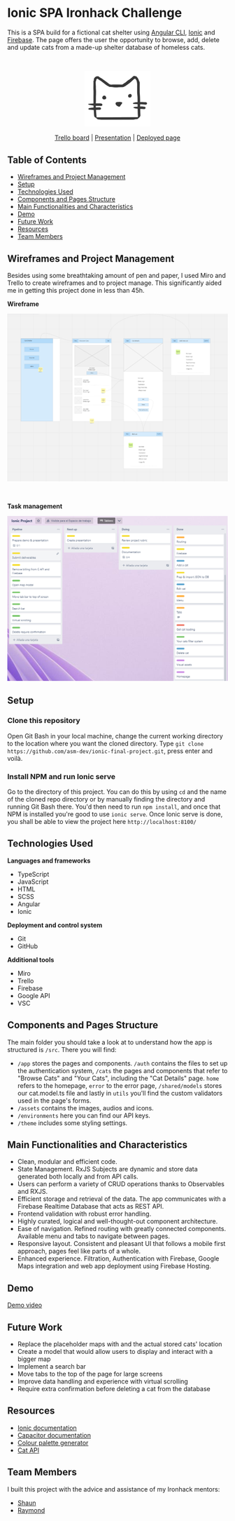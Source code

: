 # Ionic SPA Ironhack Challenge

This is a SPA build for a fictional cat shelter using [Angular CLI](https://github.com/angular/angular-cli), [Ionic](https://ionicframework.com/) and [Firebase](https://firebase.google.com/). The page offers the user the opportunity to browse, add, delete and update cats from a made-up shelter database of homeless cats.

<br>
<p align="center">
  <img src="/src/assets/images/cat-shelter-logo.png" style="width:150px;"/>
</p>
<p align="center">
<a href="https://trello.com/b/eRTb7466/ionic-project">Trello board</a>
|
<a href="https://docs.google.com/presentation/d/1cdWIT_RsuIMqxIgxhD6Xyk1BGv26i3Lt9HPK-9Ys9jM/edit?usp=sharing">Presentation</a>
|
<a href="https://cat-shelter-ionic.web.app/">Deployed page</a>
</p>

## Table of Contents

- [Wireframes and Project Management](#wireframes-and-project-management)
- [Setup](#setup)
- [Technologies Used](#technologies-used)
- [Components and Pages Structure](#components-and-pages-structure)
- [Main Functionalities and Characteristics](#main-functionalities-and-characteristics)
- [Demo](#demo)
- [Future Work](#future-work)
- [Resources](#resources)
- [Team Members](#team-members)

## Wireframes and Project Management

Besides using some breathtaking amount of pen and paper, I used Miro and Trello to create wireframes and to project manage. This significantly aided me in getting this project done in less than 45h.

**Wireframe**

<p align="center">
  <img src="/src/assets/images/miro-wireframe.png">
</p>

<br>

**Task management**

<p align="center">
  <img src="/src/assets/images/trello.png"/>
</p>

## Setup

### Clone this repository

Open Git Bash in your local machine, change the current working directory to the location where you want the cloned directory. Type `git clone https://github.com/asm-dev/ionic-final-project.git`, press enter and voilà.

### Install NPM and run Ionic serve

Go to the directory of this project. You can do this by using `cd` and the name of the cloned repo directory or by manually finding the directory and running Git Bash there. You'd then need to run `npm install`, and once that NPM is installed you're good to use `ionic serve`. Once Ionic serve is done, you shall be able to view the project here `http://localhost:8100/`

## Technologies Used

**Languages and frameworks**

- TypeScript
- JavaScript
- HTML
- SCSS
- Angular
- Ionic

**Deployment and control system**

- Git
- GitHub

**Additional tools**

- Miro
- Trello
- Firebase
- Google API
- VSC

## Components and Pages Structure

The main folder you should take a look at to understand how the app is structured is `/src`. There you will find:

- `/app` stores the pages and components. `/auth` contains the files to set up the authentication system, `/cats` the pages and components that refer to "Browse Cats" and "Your Cats", including the "Cat Details" page. `home` refers to the homepage, `error` to the error page, `/shared/models` stores our cat.model.ts file and lastly in `utils` you'll find the custom validators used in the page's forms.
- `/assets` contains the images, audios and icons.
- `/environments` here you can find our API keys.
- `/theme` includes some styling settings.

## Main Functionalities and Characteristics

- Clean, modular and efficient code.
- State Management. RxJS Subjects are dynamic and store data generated both locally and from API calls.
- Users can perform a variety of CRUD operations thanks to Observables and RXJS.
- Efficient storage and retrieval of the data. The app communicates with a Firebase Realtime Database that acts as REST API.
- Frontend validation with robust error handling.
- Highly curated, logical and well-thought-out component architecture.
- Ease of navigation. Refined routing with greatly connected components. Available menu and tabs to navigate between pages.
- Responsive layout. Consistent and pleasant UI that follows a mobile first approach, pages feel like parts of a whole.
- Enhanced experience. Filtration, Authentication with Firebase, Google Maps integration and web app deployment using Firebase Hosting.

## Demo

[Demo video](https://www.youtube.com/watch?v=Jwn_5P8g9Vk&t=9s)

## Future Work

- Replace the placeholder maps with and the actual stored cats' location
- Create a model that would allow users to display and interact with a bigger map
- Implement a search bar
- Move tabs to the top of the page for large screens
- Improve data handling and experience with virtual scrolling
- Require extra confirmation before deleting a cat from the database

## Resources

- [Ionic documentation](https://ionicframework.com/docs)
- [Capacitor documentation](https://capacitorjs.com/docs)
- [Colour palette generator](https://coolors.co/4c8577-a6ece0-7adfbb-9d44b5-32322c)
- [Cat API](https://thecatapi.com/)

## Team Members

I built this project with the advice and assistance of my Ironhack mentors:

- [Shaun](https://github.com/IronhackShaun)
- [Raymond](https://github.com/RaymondMaroun)
